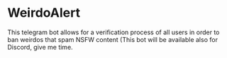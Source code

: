 # WeirdoAlert
This telegram bot allows for a verification process of all users in order to ban weirdos that spam NSFW content
(This bot will be available also for Discord, give me time.

